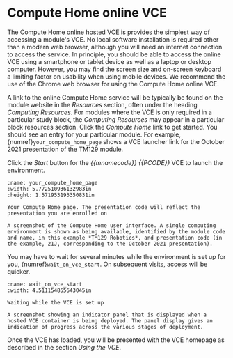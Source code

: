 # Compute Home online VCE

The Compute Home online hosted VCE is provides the simplest way of accessing a module's VCE. No local software installation is required other than a modern web browser, although you will need an internet connection  to access the service. In principle, you should be able to access the online VCE using a smartphone or tablet device as well as a laptop or desktop computer. However, you may find the screen size and on-screen keyboard a limiting factor on usability when using mobile devices. We recommend the use of the Chrome web browser for using the Compute Home online VCE.

A link to the online Compute Home service will be typically be found on the module website in the *Resources* section, often under the heading *Computing Resources*. For modules where the VCE is only required in a particular study block, the *Computing Resources* may appear in a particular block resources section. Click the *Compute Home* link to get started. You should see an entry for your particular module. For example, {numref}`your_compute_home_page` shows a VCE launcher link for the October 2021 presentation of the TM129 module.

Click the *Start* button for the *{{mnamecode}} {{PCODE}}* VCE to launch the environment.

```{figure} md_assets/media/compute_home.png
:name: your_compute_home_page
:width: 5.772510936132983in
:height: 1.571953193350831in

Your Compute Home page. The presentation code will reflect the presentation you are enrolled on

A screenshot of the Compute Home user interface. A single computing environment is shown as being available, identified by the module code and name, in this example *TM129 Robotics*, and presentation code (in the example, 21J, corresponding to the October 2021 presentation).

```

You may have to wait for several minutes while the environment is set up for you, {numref}`wait_on_vce_start`. On subsequent visits, access will be quicker.

```{figure} md_assets/media/compute_home_starting.png
:name: wait_on_vce_start
:width: 4.511154855643045in

Waiting while the VCE is set up

A screenshot showing an indicator panel that is displayed when a hosted VCE container is being deployed. The panel display gives an indication of progress across the various stages of deployment.

```

Once the VCE has loaded, you will be presented with the VCE homepage as described in the section *Using the VCE*.
